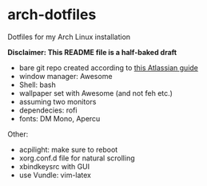 # arch-dotfiles
Dotfiles for my Arch Linux installation

**Disclaimer: This README file is a half-baked draft**

- bare git repo created according to [this Atlassian guide](https://www.atlassian.com/git/tutorials/dotfiles)
- window manager: Awesome
- Shell: bash
- wallpaper set with Awesome (and not feh etc.)
- assuming two monitors
- dependecies: rofi
- fonts: DM Mono, Apercu

Other:

- acpilight: make sure to reboot
- xorg.conf.d file for natural scrolling
- xbindkeysrc with GUI
- use Vundle: vim-latex
